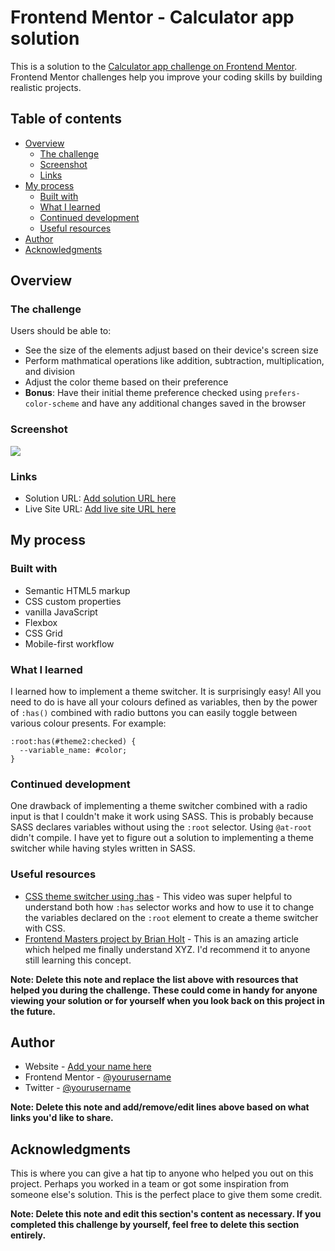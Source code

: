 # Frontend Mentor - Calculator app solution

This is a solution to the [Calculator app challenge on Frontend Mentor](https://www.frontendmentor.io/challenges/calculator-app-9lteq5N29). Frontend Mentor challenges help you improve your coding skills by building realistic projects. 

## Table of contents

- [Overview](#overview)
  - [The challenge](#the-challenge)
  - [Screenshot](#screenshot)
  - [Links](#links)
- [My process](#my-process)
  - [Built with](#built-with)
  - [What I learned](#what-i-learned)
  - [Continued development](#continued-development)
  - [Useful resources](#useful-resources)
- [Author](#author)
- [Acknowledgments](#acknowledgments)


## Overview

### The challenge

Users should be able to:

- See the size of the elements adjust based on their device's screen size
- Perform mathmatical operations like addition, subtraction, multiplication, and division
- Adjust the color theme based on their preference
- **Bonus**: Have their initial theme preference checked using `prefers-color-scheme` and have any additional changes saved in the browser

### Screenshot

![](./screenshot.jpg)


### Links

- Solution URL: [Add solution URL here](https://your-solution-url.com)
- Live Site URL: [Add live site URL here](https://your-live-site-url.com)

## My process

### Built with

- Semantic HTML5 markup
- CSS custom properties
- vanilla JavaScript
- Flexbox
- CSS Grid
- Mobile-first workflow

### What I learned

I learned how to implement a theme switcher. It is surprisingly easy! All you need to do is have all your colours defined as variables, then by the power of `:has()` combined with radio buttons you can easily toggle between various colour presents. For example:
```
:root:has(#theme2:checked) {
  --variable_name: #color;
}
```

### Continued development

One drawback of implementing a theme switcher combined with a radio input is that I couldn't make it work using SASS. This is probably because SASS declares variables without using the `:root` selector. Using `@at-root` didn't compile. I have yet to figure out a solution to implementing a theme switcher while having styles written in SASS.

### Useful resources

- [CSS theme switcher using :has](https://www.youtube.com/watch?v=fyuao3G-2qg&ab_channel=KevinPowell) - This video was super helpful to understand both how `:has` selector works and how to use it to change the variables declared on the `:root` element to create a theme switcher with CSS.
- [Frontend Masters project by Brian Holt](https://btholt.github.io/complete-intro-to-web-dev-v3/lessons/putting-it-all-together/project) - This is an amazing article which helped me finally understand XYZ. I'd recommend it to anyone still learning this concept.

**Note: Delete this note and replace the list above with resources that helped you during the challenge. These could come in handy for anyone viewing your solution or for yourself when you look back on this project in the future.**

## Author

- Website - [Add your name here](https://www.your-site.com)
- Frontend Mentor - [@yourusername](https://www.frontendmentor.io/profile/yourusername)
- Twitter - [@yourusername](https://www.twitter.com/yourusername)

**Note: Delete this note and add/remove/edit lines above based on what links you'd like to share.**

## Acknowledgments

This is where you can give a hat tip to anyone who helped you out on this project. Perhaps you worked in a team or got some inspiration from someone else's solution. This is the perfect place to give them some credit.

**Note: Delete this note and edit this section's content as necessary. If you completed this challenge by yourself, feel free to delete this section entirely.**
